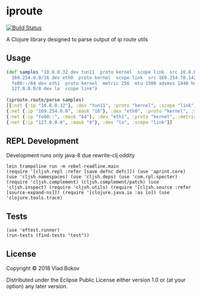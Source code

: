 # iproute

[![Build Status][BS img]][Build Status]

A Clojure library designed to parse output of ip route utils

## Usage

```clojure
(def samples "10.8.0.32 dev tun11  proto kernel  scope link  src 10.8.0.31
  169.254.0.0/16 dev eth0  proto kernel  scope link  src 169.254.70.142
  fe80::/64 dev eth1  proto kernel  metric 256  mtu 1500 advmss 1440 hoplimit 0
  127.0.0.0/8 dev lo  scope link")
  
(iproute.route/parse samples)
[{:net {:ip "10.8.0.32"}, :dev "tun11", :proto "kernel", :scope "link", :src {:ip "10.8.0.31"}}
{:net {:ip "169.254.0.0", :mask "16"}, :dev "eth0", :proto "kernel", :scope "link", :src {:ip "169.254.70.142"}}
{:net {:ip "fe80::", :mask "64"}, :dev "eth1", :proto "kernel", :metric 256, :mtu 1500, :advmss 1440, :hoplimit 0}
{:net {:ip "127.0.0.0", :mask "8"}, :dev "lo", :scope "link"}]

```

## REPL Development
Development runs only java-8 due rewrite-clj oddity

```
lein trampoline run -m rebel-readline.main
(require '[cljsh.repl :refer [save defnc defc]]) (use 'aprint.core) (use 'cljsh.namespaces) (use 'cljsh.deps) (use 'com.rpl.specter) (require 'cljsh.complement) (cljsh.complement/patch) (use 'cljsh.inspect) (require 'cljsh.utils) (require '[cljsh.source :refer [source-expand-ns]]) (require '[clojure.java.io :as io]) (use 'clojure.tools.trace)
```

## Tests

```
(use 'eftest.runner)
(run-tests (find-tests "test"))
```

## License

Copyright © 2018 Vlad Bokov

Distributed under the Eclipse Public License either version 1.0 or (at
your option) any later version.

[Build Status]: https://travis-ci.org/lunatic-cat/iproute
[BS img]: https://travis-ci.org/lunatic-cat/iproute.png
